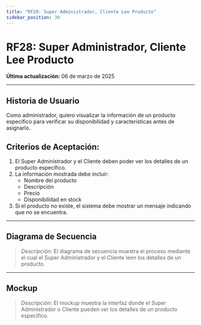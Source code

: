 ```yaml
---
title: "RF28: Super Administrador, Cliente Lee Producto"
sidebar_position: 30
---
```


# RF28: Super Administrador, Cliente Lee Producto

**Última actualización:** 06 de marzo de 2025

---

## Historia de Usuario

Como administrador, quiero visualizar la información de un producto específico para verificar su disponibilidad y características antes de asignarlo.

## **Criterios de Aceptación:**

1. El Super Administrador y el Cliente deben poder ver los detalles de un producto específico.
2. La información mostrada debe incluir:
   - Nombre del producto
   - Descripción
   - Precio
   - Disponibilidad en stock
3. Si el producto no existe, el sistema debe mostrar un mensaje indicando que no se encuentra.

---

## **Diagrama de Secuencia**

> _Descripción_: El diagrama de secuencia muestra el proceso mediante el cual el Super Administrador y el Cliente leen los detalles de un producto.

---

## **Mockup**

> _Descripción_: El mockup muestra la interfaz donde el Super Administrador o Cliente pueden ver los detalles de un producto específico.
